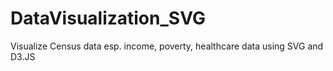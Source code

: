 # DataVisualization_SVG
Visualize Census data esp. income, poverty, healthcare data using SVG and D3.JS
